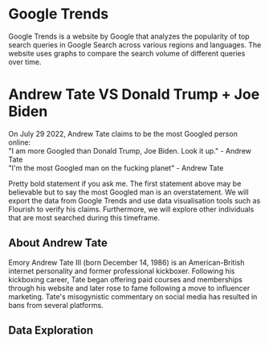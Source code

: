 # Google Trends
Google Trends is a website by Google that analyzes the popularity of top search queries in Google Search across various regions and languages. The website uses graphs to compare the search volume of different queries over time.

# Andrew Tate VS Donald Trump + Joe Biden

On July 29 2022, Andrew Tate claims to be the most Googled person online: <br />
"I am more Googled than Donald Trump, Joe Biden. Look it up." - Andrew Tate <br />
"I'm the most Googled man on the fucking planet" - Andrew Tate

Pretty bold statement if you ask me. The first statement above may be believable but to say the most Googled man is an overstatement. We will export the data from Google Trends and use data visualisation tools such as Flourish to verify his claims. Furthermore, we will explore other individuals that are most searched during this timeframe.

## About Andrew Tate
Emory Andrew Tate III (born December 14, 1986) is an American-British internet personality and former professional kickboxer. Following his kickboxing career, Tate began offering paid courses and memberships through his website and later rose to fame following a move to influencer marketing. Tate's misogynistic commentary on social media has resulted in bans from several platforms.

## Data Exploration
